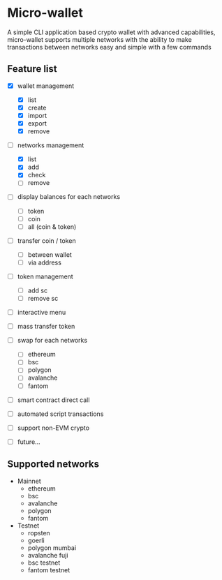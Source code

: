 
# Micro-wallet

A simple CLI application based crypto wallet with advanced capabilities, micro-wallet supports multiple networks with the ability to make transactions between networks easy and simple with a few commands

## Feature list
- [x] wallet management
  - [x] list
  - [x] create
  - [x] import
  - [x] export
  - [x] remove
- [ ] networks management
  - [x] list
  - [x] add
  - [x] check
  - [ ] remove
- [ ] display balances for each networks
  - [ ] token
  - [ ] coin
  - [ ] all (coin & token)
- [ ] transfer coin / token
  - [ ] between wallet
  - [ ] via address
- [ ] token management
  - [ ] add sc
  - [ ] remove sc
- [ ] interactive menu
- [ ] mass transfer token
- [ ] swap for each networks
  - [ ] ethereum
  - [ ] bsc
  - [ ] polygon
  - [ ] avalanche
  - [ ] fantom
- [ ] smart contract direct call
- [ ] automated script transactions
- [ ] support non-EVM crypto
- [ ] future...


## Supported networks
- Mainnet
  - ethereum
  - bsc
  - avalanche
  - polygon
  - fantom
- Testnet
  - ropsten
  - goerli
  - polygon mumbai
  - avalanche fuji
  - bsc testnet
  - fantom testnet
